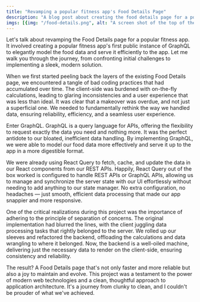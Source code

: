 ```yaml
---
title: "Revamping a popular fitness app's Food Details Page"
description: "A blog post about creating the food details page for a popular fitness app"
imgs: [{img: "/food-details.png", alt: "A screen shot of the top of the food details page showing UI of nutrition data"}, {img: "/food-details-2.png", alt: "A screen shot of the middle of the food details page showing UI of how the food meets certain goals"}, {img: "/food-details-3.png", alt: "A screen shot of the bottom of the food details page showing a table of carbs fat and protein of the food"}]
---
```


Let's talk about revamping the Food Details page for a popular fitness app. It involved creating a popular fitness app's first public instance of GraphQL to elegantly model the food data and serve it efficiently to the app. Let me walk you through the journey, from confronting initial challenges to implementing a sleek, modern solution.

When we first started peeling back the layers of the existing Food Details page, we encountered a tangle of bad coding practices that had accumulated over time. The client-side was burdened with on-the-fly calculations, leading to glaring inconsistencies and a user experience that was less than ideal. It was clear that a makeover was overdue, and not just a superficial one. We needed to fundamentally rethink the way we handled data, ensuring reliability, efficiency, and a seamless user experience.

Enter GraphQL. GraphQL is a query language for APIs, offering the flexibility to request exactly the data you need and nothing more. It was the perfect antidote to our bloated, inefficient data handling. By implementing GraphQL, we were able to model our food data more effectively and serve it up to the app in a more digestible format.

We were already using React Query to fetch, cache, and update the data in our React components from our REST APIs. Happily, React Query out of the box worked is configured to handle REST APIs or GraphQL APIs, allowing us to manage and synchronize the server state with our UI effortlessly without needing to add anything to our state manager. No extra configuration, no headaches — just smooth, efficient data processing that made our app snappier and more responsive.

One of the critical realizations during this project was the importance of adhering to the principle of separation of concerns. The original implementation had blurred the lines, with the client juggling data processing tasks that rightly belonged to the server. We rolled up our sleeves and refactored the backend, offloading the calculations and data wrangling to where it belonged. Now, the backend is a well-oiled machine, delivering just the necessary data to render on the client-side, ensuring consistency and reliability.

The result? A Food Details page that's not only faster and more reliable but also a joy to maintain and evolve. This project was a testament to the power of modern web technologies and a clean, thoughtful approach to application architecture. It's a journey from clunky to clean, and I couldn't be prouder of what we've achieved.